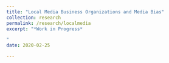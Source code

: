```yaml
---
title: "Local Media Business Organizations and Media Bias"
collection: research
permalink: /research/localmedia
excerpt: "*Work in Progress*

"
date: 2020-02-25

---
```

